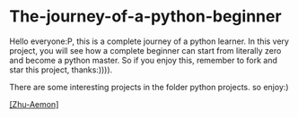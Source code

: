 # The-journey-of-a-python-beginner
Hello everyone:P, this is a complete journey of a python learner. In this very project, you will see how a complete beginner can start from literally zero and become a python master. So if you enjoy this, remember to fork and star this project, thanks:)))).

There are some interesting projects in the folder python projects. so enjoy:)

[[Zhu-Aemon]](https://github.com/Zhu-Aemon/The-journey-of-a-python-beginner/blob/35433c27e9969bca1a53c7eaddd0bf9cc16afcce/python%20projects/e%20generator.py)
